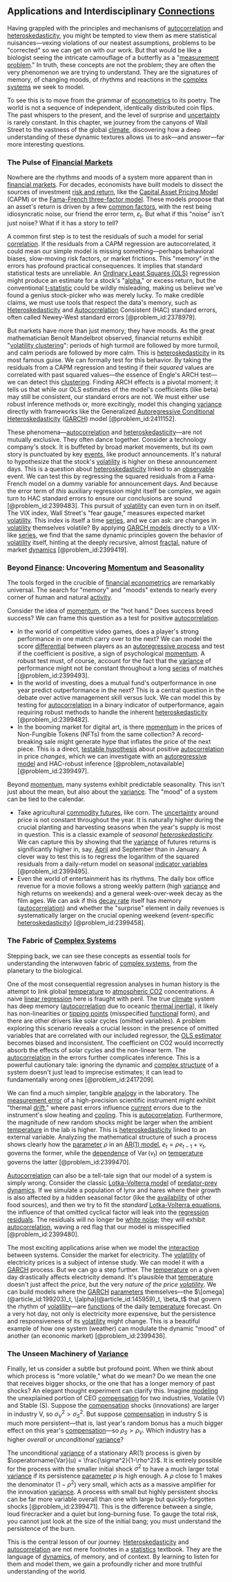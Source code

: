 ## Applications and Interdisciplinary [Connections](@article_id:193345)

Having grappled with the principles and mechanisms of [autocorrelation](@article_id:138497) and [heteroskedasticity](@article_id:135884), you might be tempted to view them as mere statistical nuisances—vexing violations of our neatest assumptions, problems to be "corrected" so we can get on with our work. But that would be like a biologist seeing the intricate camouflage of a butterfly as a "[measurement problem](@article_id:188645)." In truth, these concepts are not the problem; they are often the very phenomenon we are trying to understand. They are the signatures of memory, of changing moods, of rhythms and reactions in the [complex systems](@article_id:137572) we seek to model.

To see this is to move from the grammar of [econometrics](@article_id:140495) to its poetry. The world is not a sequence of independent, identically distributed coin flips. The past whispers to the present, and the level of surprise and [uncertainty](@article_id:275351) is rarely constant. In this chapter, we journey from the canyons of Wall Street to the vastness of the global [climate](@article_id:144739), discovering how a deep understanding of these dynamic textures allows us to ask—and answer—far more interesting questions.

### The Pulse of [Financial Markets](@article_id:142343)

Nowhere are the rhythms and moods of a system more apparent than in [financial markets](@article_id:142343). For decades, economists have built models to dissect the sources of investment [risk and return](@article_id:138901), like the [Capital Asset Pricing Model](@article_id:143767) (CAPM) or the [Fama-French three-factor model](@article_id:137323). These models propose that an asset's return is driven by a few [common factors](@article_id:168286), with the rest being idiosyncratic noise, our friend the error term, $\varepsilon_t$. But what if this "noise" isn't just noise? What if it has a story to tell?

A common first step is to test the residuals of such a model for serial [correlation](@article_id:265479). If the residuals from a CAPM regression are autocorrelated, it could mean our simple model is missing something—perhaps behavioral biases, slow-moving risk factors, or market frictions. This "memory" in the errors has profound practical consequences. It implies that standard statistical tests are unreliable. An [Ordinary Least Squares (OLS)](@article_id:162101) regression might produce an estimate for a stock's "[alpha](@article_id:145959)," or excess return, but the conventional [t-statistic](@article_id:176987) could be wildly misleading, making us believe we've found a genius stock-picker who was merely lucky. To make credible claims, we must use tools that respect the data's memory, such as [Heteroskedasticity](@article_id:135884) and [Autocorrelation](@article_id:138497) Consistent (HAC) standard errors, often called Newey-West standard errors [@problem_id:2378979].

But markets have more than just memory; they have moods. As the great mathematician Benoît Mandelbrot observed, financial returns exhibit "[volatility clustering](@article_id:145181)": periods of high turmoil are followed by more turmoil, and calm periods are followed by more calm. This is [heteroskedasticity](@article_id:135884) in its most famous guise. We can formally test for this behavior. By taking the residuals from a CAPM regression and testing if their *squared* values are correlated with past squared values—the essence of Engle's ARCH test—we can detect this [clustering](@article_id:266233). Finding ARCH effects is a pivotal moment; it tells us that while our OLS estimates of the model's coefficients (like beta) may still be consistent, our standard errors are not. We must either use robust inference methods or, more excitingly, model this changing [variance](@article_id:148683) directly with frameworks like the Generalized [Autoregressive Conditional Heteroskedasticity](@article_id:137052) ([GARCH](@article_id:135738)) model [@problem_id:2411152].

These phenomena—[autocorrelation](@article_id:138497) and [heteroskedasticity](@article_id:135884)—are not mutually exclusive. They often dance together. Consider a technology company's stock. It is buffeted by broad market movements, but its own story is punctuated by key [events](@article_id:175929), like product announcements. It's natural to hypothesize that the stock's [volatility](@article_id:266358) is higher on these announcement days. This is a question about [heteroskedasticity](@article_id:135884) linked to an [observable](@article_id:198505) event. We can test this by regressing the squared residuals from a Fama-French model on a dummy variable for announcement days. And because the error term of *this* auxiliary regression might itself be complex, we again turn to HAC standard errors to ensure our conclusions are sound [@problem_id:2399483]. This pursuit of [volatility](@article_id:266358) can even turn in on itself. The VIX index, Wall Street's "fear gauge," measures expected market [volatility](@article_id:266358). This index is itself a time [series](@article_id:260342), and we can ask: are changes in [volatility](@article_id:266358) themselves volatile? By applying [GARCH models](@article_id:141949) directly to a VIX-like [series](@article_id:260342), we find that the same dynamic principles govern the behavior of [volatility](@article_id:266358) itself, hinting at the deeply recursive, almost [fractal](@article_id:140282), nature of market [dynamics](@article_id:163910) [@problem_id:2399419].

### Beyond [Finance](@article_id:144433): Uncovering [Momentum](@article_id:138659) and Seasonality

The tools forged in the crucible of [financial econometrics](@article_id:142573) are remarkably universal. The search for "memory" and "moods" extends to nearly every corner of human and natural [activity](@article_id:149888).

Consider the idea of [momentum](@article_id:138659), or the "hot hand." Does success breed success? We can frame this question as a test for positive [autocorrelation](@article_id:138497).
-   In the world of competitive video games, does a player's strong performance in one match carry over to the next? We can model the score [differential](@article_id:260700) between players as an [autoregressive process](@article_id:264033) and test if the coefficient is positive, a sign of psychological [momentum](@article_id:138659). A robust test must, of course, account for the fact that the [variance](@article_id:148683) of performance might not be constant throughout a long [series](@article_id:260342) of matches [@problem_id:2399493].
-   In the world of investing, does a mutual fund's outperformance in one year predict outperformance in the next? This is a central question in the debate over active management skill versus luck. We can model this by testing for [autocorrelation](@article_id:138497) in a binary indicator of outperformance, again requiring robust methods to handle the inherent [heteroskedasticity](@article_id:135884) [@problem_id:2399482].
-   In the booming market for digital art, is there [momentum](@article_id:138659) in the prices of Non-Fungible Tokens (NFTs) from the same collection? A record-breaking sale might generate hype that inflates the price of the next piece. This is a direct, [testable hypothesis](@article_id:193229) about positive [autocorrelation](@article_id:138497) in price *changes*, which we can investigate with an [autoregressive model](@article_id:269987) and HAC-robust inference [@problem_notavailable] [@problem_id:2399497].

Beyond [momentum](@article_id:138659), many systems exhibit predictable seasonality. This isn't just about the mean, but also about the [variance](@article_id:148683). The "mood" of a system can be tied to the calendar.
-   Take agricultural [commodity futures](@article_id:139096), like corn. The [uncertainty](@article_id:275351) around price is not constant throughout the year. It is naturally higher during the crucial planting and harvesting seasons when the year's supply is most in question. This is a classic example of *seasonal [heteroskedasticity](@article_id:135884)*. We can capture this by showing that the [variance](@article_id:148683) of futures returns is significantly higher in, say, [April](@article_id:181155) and September than in January. A clever way to test this is to regress the logarithm of the squared residuals from a daily-return model on seasonal [indicator variables](@article_id:265934) [@problem_id:2399495].
-   Even the world of entertainment has its rhythms. The daily box office revenue for a movie follows a strong weekly pattern (high [variance](@article_id:148683) and high returns on weekends) and a general week-over-week decay as the film ages. We can ask if this [decay rate](@article_id:156036) itself has memory ([autocorrelation](@article_id:138497)) and whether the "surprise" element in daily revenues is systematically larger on the crucial opening weekend (event-specific [heteroskedasticity](@article_id:135884)) [@problem_id:2399458].

### The Fabric of [Complex Systems](@article_id:137572)

Stepping back, we can see these concepts as essential tools for understanding the interwoven fabric of [complex systems](@article_id:137572), from the planetary to the biological.

One of the most consequential regression analyses in human history is the attempt to link global [temperature](@article_id:145715) to [atmospheric CO2](@article_id:180784) concentrations. A naive [linear regression](@article_id:141824) here is fraught with peril. The true [climate](@article_id:144739) system has deep memory ([autocorrelation](@article_id:138497) due to oceanic [thermal inertia](@article_id:146509)), it likely has non-linearities or [tipping points](@article_id:269279) (misspecified [functional](@article_id:146508) form), and there are other drivers like solar cycles (omitted variables). A problem exploring this scenario reveals a crucial lesson: in the presence of omitted variables that are correlated with our included regressor, the [OLS estimator](@article_id:176810) becomes biased and inconsistent. The coefficient on CO2 would incorrectly absorb the effects of solar cycles and the non-linear term. The [autocorrelation](@article_id:138497) in the errors further complicates inference. This is a powerful cautionary tale: ignoring the dynamic and [complex structure](@article_id:268634) of a system doesn't just lead to imprecise estimates; it can lead to fundamentally wrong ones [@problem_id:2417209].

We can find a much simpler, tangible [analogy](@article_id:149240) in the laboratory. The [measurement error](@article_id:270504) of a high-precision scientific instrument might exhibit "thermal [drift](@article_id:268312)," where past errors influence [current](@article_id:270029) errors due to the instrument's slow heating and [cooling](@article_id:155475). This is [autocorrelation](@article_id:138497). Furthermore, the magnitude of new random shocks might be larger when the ambient [temperature](@article_id:145715) in the lab is higher. This is [heteroskedasticity](@article_id:135884) linked to an external variable. Analyzing the mathematical structure of such a process shows clearly how the [parameter](@article_id:174151) $\rho$ in an [AR(1) model](@article_id:265307), $e_t = \rho e_{t-1} + v_t$, governs the former, while the [dependence](@article_id:266459) of $\operatorname{Var}(v_t)$ on [temperature](@article_id:145715) governs the latter [@problem_id:2399470].

[Autocorrelation](@article_id:138497) can also be a tell-tale sign that our model of a system is simply wrong. Consider the classic [Lotka-Volterra model](@article_id:146717) of [predator-prey dynamics](@article_id:275947). If we simulate a population of lynx and hares where their growth is also affected by a hidden seasonal factor (like the [availability](@article_id:144115) of other food sources), and then we try to fit the *standard* [Lotka-Volterra equations](@article_id:270332), the influence of that omitted cyclical factor will leak into the [regression residuals](@article_id:162807). The residuals will no longer be [white noise](@article_id:144754); they will exhibit [autocorrelation](@article_id:138497), waving a red flag that our model is misspecified [@problem_id:2399480].

The most exciting applications arise when we model the [interaction](@article_id:275086) between systems. Consider the market for electricity. The [volatility](@article_id:266358) of electricity prices is a subject of intense study. We can model it with a [GARCH](@article_id:135738) process. But we can go a step further. The [temperature](@article_id:145715) on a given day drastically affects electricity demand. It's plausible that [temperature](@article_id:145715) doesn't just affect the *price*, but the very *nature of the price [volatility](@article_id:266358)*. We can build models where the [GARCH](@article_id:135738) [parameters](@article_id:173606) themselves—the $\[omega](@article_id:199203)_t, \[alpha](@article_id:145959)_t, \beta_t$ that govern the rhythm of [volatility](@article_id:266358)—are [functions](@article_id:153927) of the daily [temperature](@article_id:145715) forecast. On a very hot day, not only is electricity more expensive, but the persistence and responsiveness of its [volatility](@article_id:266358) might change. This is a beautiful example of how one system (weather) can modulate the dynamic "mood" of another (an economic market) [@problem_id:2399436].

### The Unseen Machinery of [Variance](@article_id:148683)

Finally, let us consider a subtle but profound point. When we think about which process is "more volatile," what do we mean? Do we mean the one that receives bigger shocks, or the one that has a longer memory of past shocks? An elegant thought experiment can clarify this. Imagine [modeling](@article_id:268079) the unexplained portion of CEO [compensation](@article_id:193636) for two industries, Volatile (V) and Stable (S). Suppose the [compensation](@article_id:193636) shocks (innovations) are larger in industry V, so $\sigma_V^2 \gt \sigma_S^2$. But suppose [compensation](@article_id:193636) in industry S is much more persistent—that is, last year's random bonus has a much bigger effect on this year's [compensation](@article_id:193636)—so $\rho_S \gt \rho_V$. Which industry has a higher *overall* or *unconditional* [variance](@article_id:148683)?

The unconditional [variance](@article_id:148683) of a stationary AR(1) process is given by $\operatorname{Var}(u) = \frac{\sigma^2}{1-\rho^2}$. It is entirely possible for the process with the smaller initial shock $\sigma^2$ to have a much larger total [variance](@article_id:148683) if its persistence [parameter](@article_id:174151) $\rho$ is high enough. A $\rho$ close to 1 makes the denominator $(1-\rho^2)$ very small, which acts as a massive amplifier for the innovation [variance](@article_id:148683). A process with small but highly persistent shocks can be far more variable overall than one with large but quickly-forgotten shocks [@problem_id:2399471]. This is the difference between a single, loud firecracker and a quiet but long-burning fuse. To gauge the total risk, you cannot just look at the size of the initial bang; you must understand the persistence of the burn.

This is the central lesson of our journey. [Heteroskedasticity](@article_id:135884) and [autocorrelation](@article_id:138497) are not mere footnotes in a [statistics](@article_id:260282) textbook. They are the language of [dynamics](@article_id:163910), of memory, and of context. By learning to listen for them and model them, we gain a profoundly richer and more truthful understanding of the world.